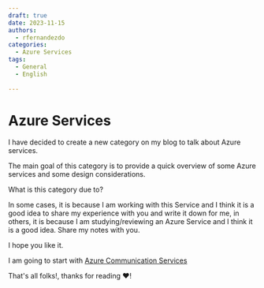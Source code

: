 ```yaml
---
draft: true
date: 2023-11-15
authors:
  - rfernandezdo
categories:
  - Azure Services
tags:  
  - General
  - English
  
---
```


# Azure  Services

I have decided to create a new category on my blog to talk about Azure services.

The main goal of this category is to provide a quick overview of some Azure services and some design considerations.

What is this category due to?

In some cases, it is because I am working with this Service and I think it is a good idea to share my experience with you and write it down for me, in others, it is because I am studying/reviewing an Azure Service and I think it is a good idea. Share my notes with you.

I hope you like it.


I am going to start with [Azure Communication Services]

[Azure Communication Services]: 20231116_Azure_Communication_Service.md

That's all folks!, thanks for reading :heart:!

